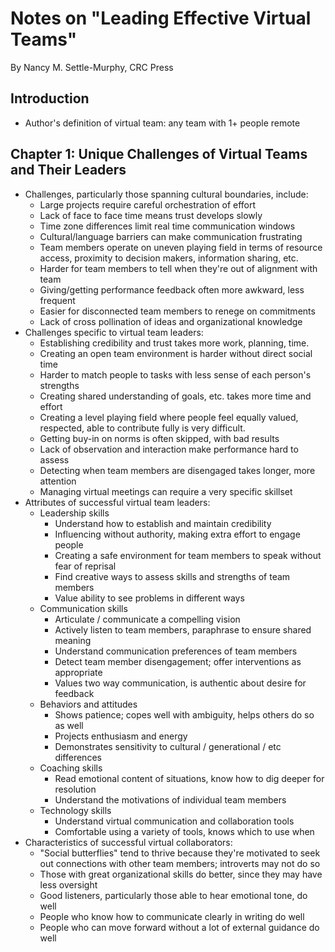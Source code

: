 # Notes on "Leading Effective Virtual Teams"

By Nancy M. Settle-Murphy, CRC Press

## Introduction

* Author's definition of virtual team: any team with 1+ people remote

## Chapter 1: Unique Challenges of Virtual Teams and Their Leaders

* Challenges, particularly those spanning cultural boundaries, include:
    * Large projects require careful orchestration of effort
    * Lack of face to face time means trust develops slowly
    * Time zone differences limit real time communication windows
    * Cultural/language barriers can make communication frustrating
    * Team members operate on uneven playing field in terms of resource access, proximity to decision makers, information sharing, etc.
    * Harder for team members to tell when they're out of alignment with team
    * Giving/getting performance feedback often more awkward, less frequent
    * Easier for disconnected team members to renege on commitments
    * Lack of cross pollination of ideas and organizational knowledge
* Challenges specific to virtual team leaders:
    * Establishing credibility and trust takes more work, planning, time.
    * Creating an open team environment is harder without direct social time
    * Harder to match people to tasks with less sense of each person's strengths
    * Creating shared understanding of goals, etc. takes more time and effort
    * Creating a level playing field where people feel equally valued, respected, able to contribute fully is very difficult.
    * Getting buy-in on norms is often skipped, with bad results
    * Lack of observation and interaction make performance hard to assess
    * Detecting when team members are disengaged takes longer, more attention
    * Managing virtual meetings can require a very specific skillset
* Attributes of successful virtual team leaders:
    * Leadership skills
        * Understand how to establish and maintain credibility
        * Influencing without authority, making extra effort to engage people
        * Creating a safe environment for team members to speak without fear of reprisal
        * Find creative ways to assess skills and strengths of team members
        * Value ability to see problems in different ways
    * Communication skills
        * Articulate / communicate a compelling vision
        * Actively listen to team members, paraphrase to ensure shared meaning
        * Understand communication preferences of team members
        * Detect team member disengagement; offer interventions as appropriate
        * Values two way communication, is authentic about desire for feedback
    * Behaviors and attitudes
        * Shows patience; copes well with ambiguity, helps others do so as well
        * Projects enthusiasm and energy
        * Demonstrates sensitivity to cultural / generational / etc differences
    * Coaching skills
        * Read emotional content of situations, know how to dig deeper for resolution
        * Understand the motivations of individual team members
    * Technology skills
        * Understand virtual communication and collaboration tools
        * Comfortable using a variety of tools, knows which to use when
* Characteristics of successful virtual collaborators:
    * "Social butterflies" tend to thrive because they're motivated to seek out connections with other team members; introverts may not do so
    * Those with great organizational skills do better, since they may have less oversight
    * Good listeners, particularly those able to hear emotional tone, do well
    * People who know how to communicate clearly in writing do well
    * People who can move forward without a lot of external guidance do well


